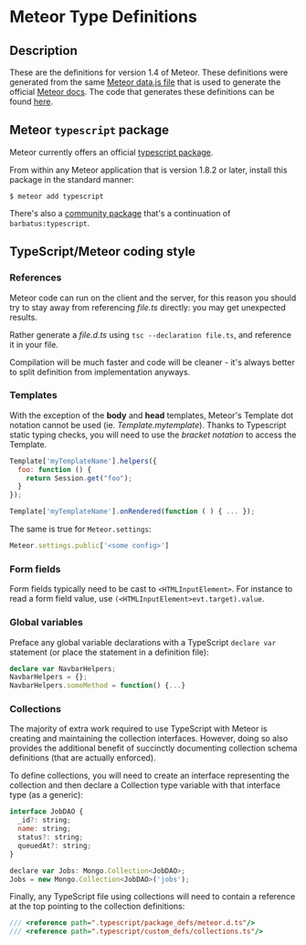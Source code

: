 # Meteor Type Definitions

## Description

These are the definitions for version 1.4 of Meteor.  These definitions were generated from the same [Meteor data.js file](https://github.com/meteor/meteor/blob/devel/docs/client/data.js) that is used to generate the official [Meteor docs](http://docs.meteor.com/).  The code that generates these definitions can be found [here](https://github.com/meteor-typescript/meteor-typescript-libs/).


## Meteor `typescript` package

Meteor currently offers an official [typescript package](https://atmospherejs.com/meteor/typescript).

From within any Meteor application that is version 1.8.2 or later, install this package in the standard manner:

    $ meteor add typescript

There's also a [community package](https://github.com/Meteor-Community-Packages/meteor-typescript/) that's a continuation of `barbatus:typescript`.


##  TypeScript/Meteor coding style

### References

Meteor code can run on the client and the server, for this reason you should try to stay away from referencing *file.ts* directly: you may get unexpected results.

Rather generate a *file.d.ts* using `tsc --declaration file.ts`, and reference it in your file.

Compilation will be much faster and code will be cleaner - it's always better to split definition from implementation anyways.

### Templates

With the exception of the **body** and **head** templates, Meteor's Template dot notation cannot be used (ie. *Template.mytemplate*). Thanks to Typescript static typing checks, you will need to use the *bracket notation* to access the Template.

```js
Template['myTemplateName'].helpers({
  foo: function () {
    return Session.get("foo");
  }
});

Template['myTemplateName'].onRendered(function ( ) { ... });
```

The same is true for `Meteor.settings`:

```ts
Meteor.settings.public['<some config>']
```

### Form fields

Form fields typically need to be cast to `<HTMLInputElement>`. For instance to read a form field value, use `(<HTMLInputElement>evt.target).value`.


### Global variables

Preface any global variable declarations with a TypeScript `declare var` statement (or place the statement in a definition file):
```ts
declare var NavbarHelpers;
NavbarHelpers = {};
NavbarHelpers.someMethod = function() {...}
```

### Collections

The majority of extra work required to use TypeScript with Meteor is creating and maintaining the collection interfaces.  However, doing so also provides the additional benefit of succinctly documenting collection schema definitions (that are actually enforced).

To define collections, you will need to create an interface representing the collection and then declare a Collection type variable with that interface type (as a generic):

```js
interface JobDAO {
  _id?: string;
  name: string;
  status?: string;
  queuedAt?: string;
}

declare var Jobs: Mongo.Collection<JobDAO>;
Jobs = new Mongo.Collection<JobDAO>('jobs');
```

Finally, any TypeScript file using collections will need to contain a reference at the top pointing to the collection definitions:

```ts
/// <reference path=".typescript/package_defs/meteor.d.ts"/>
/// <reference path=".typescript/custom_defs/collections.ts"/>
```

